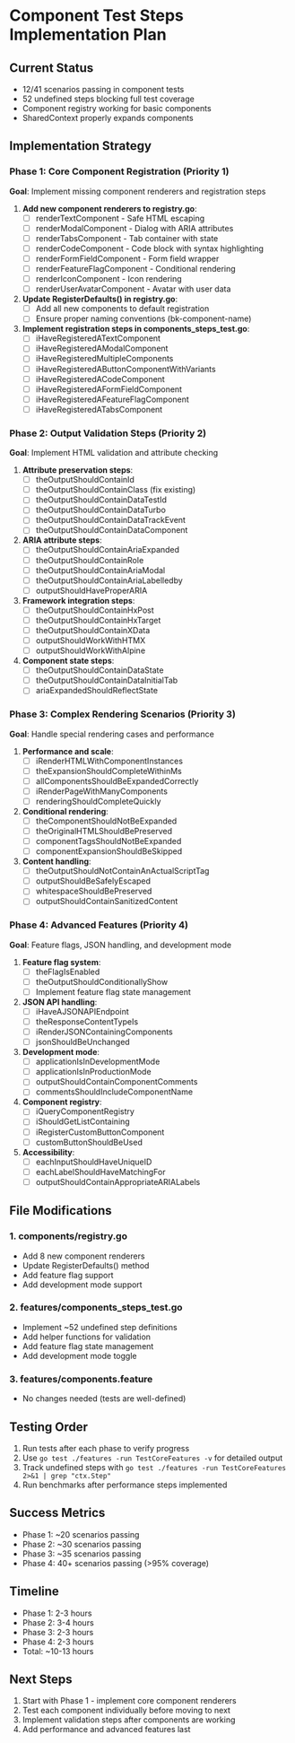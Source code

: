 # Component Test Steps Implementation Plan

## Current Status
- 12/41 scenarios passing in component tests
- 52 undefined steps blocking full test coverage
- Component registry working for basic components
- SharedContext properly expands components

## Implementation Strategy

### Phase 1: Core Component Registration (Priority 1)
**Goal**: Implement missing component renderers and registration steps

1. **Add new component renderers to registry.go**:
   - [ ] renderTextComponent - Safe HTML escaping
   - [ ] renderModalComponent - Dialog with ARIA attributes
   - [ ] renderTabsComponent - Tab container with state
   - [ ] renderCodeComponent - Code block with syntax highlighting
   - [ ] renderFormFieldComponent - Form field wrapper
   - [ ] renderFeatureFlagComponent - Conditional rendering
   - [ ] renderIconComponent - Icon rendering
   - [ ] renderUserAvatarComponent - Avatar with user data

2. **Update RegisterDefaults() in registry.go**:
   - [ ] Add all new components to default registration
   - [ ] Ensure proper naming conventions (bk-component-name)

3. **Implement registration steps in components_steps_test.go**:
   - [ ] iHaveRegisteredATextComponent
   - [ ] iHaveRegisteredAModalComponent
   - [ ] iHaveRegisteredMultipleComponents
   - [ ] iHaveRegisteredAButtonComponentWithVariants
   - [ ] iHaveRegisteredACodeComponent
   - [ ] iHaveRegisteredAFormFieldComponent
   - [ ] iHaveRegisteredAFeatureFlagComponent
   - [ ] iHaveRegisteredATabsComponent

### Phase 2: Output Validation Steps (Priority 2)
**Goal**: Implement HTML validation and attribute checking

1. **Attribute preservation steps**:
   - [ ] theOutputShouldContainId
   - [ ] theOutputShouldContainClass (fix existing)
   - [ ] theOutputShouldContainDataTestId
   - [ ] theOutputShouldContainDataTurbo
   - [ ] theOutputShouldContainDataTrackEvent
   - [ ] theOutputShouldContainDataComponent

2. **ARIA attribute steps**:
   - [ ] theOutputShouldContainAriaExpanded
   - [ ] theOutputShouldContainRole
   - [ ] theOutputShouldContainAriaModal
   - [ ] theOutputShouldContainAriaLabelledby
   - [ ] outputShouldHaveProperARIA

3. **Framework integration steps**:
   - [ ] theOutputShouldContainHxPost
   - [ ] theOutputShouldContainHxTarget
   - [ ] theOutputShouldContainXData
   - [ ] outputShouldWorkWithHTMX
   - [ ] outputShouldWorkWithAlpine

4. **Component state steps**:
   - [ ] theOutputShouldContainDataState
   - [ ] theOutputShouldContainDataInitialTab
   - [ ] ariaExpandedShouldReflectState

### Phase 3: Complex Rendering Scenarios (Priority 3)
**Goal**: Handle special rendering cases and performance

1. **Performance and scale**:
   - [ ] iRenderHTMLWithComponentInstances
   - [ ] theExpansionShouldCompleteWithinMs
   - [ ] allComponentsShouldBeExpandedCorrectly
   - [ ] iRenderPageWithManyComponents
   - [ ] renderingShouldCompleteQuickly

2. **Conditional rendering**:
   - [ ] theComponentShouldNotBeExpanded
   - [ ] theOriginalHTMLShouldBePreserved
   - [ ] componentTagsShouldNotBeExpanded
   - [ ] componentExpansionShouldBeSkipped

3. **Content handling**:
   - [ ] theOutputShouldNotContainAnActualScriptTag
   - [ ] outputShouldBeSafelyEscaped
   - [ ] whitespaceShouldBePreserved
   - [ ] outputShouldContainSanitizedContent

### Phase 4: Advanced Features (Priority 4)
**Goal**: Feature flags, JSON handling, and development mode

1. **Feature flag system**:
   - [ ] theFlagIsEnabled
   - [ ] theOutputShouldConditionallyShow
   - [ ] Implement feature flag state management

2. **JSON API handling**:
   - [ ] iHaveAJSONAPIEndpoint
   - [ ] theResponseContentTypeIs
   - [ ] iRenderJSONContainingComponents
   - [ ] jsonShouldBeUnchanged

3. **Development mode**:
   - [ ] applicationIsInDevelopmentMode
   - [ ] applicationIsInProductionMode
   - [ ] outputShouldContainComponentComments
   - [ ] commentsShouldIncludeComponentName

4. **Component registry**:
   - [ ] iQueryComponentRegistry
   - [ ] iShouldGetListContaining
   - [ ] iRegisterCustomButtonComponent
   - [ ] customButtonShouldBeUsed

5. **Accessibility**:
   - [ ] eachInputShouldHaveUniqueID
   - [ ] eachLabelShouldHaveMatchingFor
   - [ ] outputShouldContainAppropriateARIALabels

## File Modifications

### 1. components/registry.go
- Add 8 new component renderers
- Update RegisterDefaults() method
- Add feature flag support
- Add development mode support

### 2. features/components_steps_test.go
- Implement ~52 undefined step definitions
- Add helper functions for validation
- Add feature flag state management
- Add development mode toggle

### 3. features/components.feature
- No changes needed (tests are well-defined)

## Testing Order

1. Run tests after each phase to verify progress
2. Use `go test ./features -run TestCoreFeatures -v` for detailed output
3. Track undefined steps with `go test ./features -run TestCoreFeatures 2>&1 | grep "ctx.Step"`
4. Run benchmarks after performance steps implemented

## Success Metrics

- Phase 1: ~20 scenarios passing
- Phase 2: ~30 scenarios passing
- Phase 3: ~35 scenarios passing
- Phase 4: 40+ scenarios passing (>95% coverage)

## Timeline

- Phase 1: 2-3 hours
- Phase 2: 3-4 hours
- Phase 3: 2-3 hours
- Phase 4: 2-3 hours
- Total: ~10-13 hours

## Next Steps

1. Start with Phase 1 - implement core component renderers
2. Test each component individually before moving to next
3. Implement validation steps after components are working
4. Add performance and advanced features last